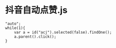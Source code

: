  # 抖音自动点赞.js
```
"auto";
while(1){
    var a = id("acj").selected(false).findOne();
    a.parent().click();
}



```
